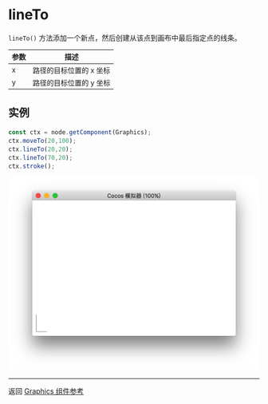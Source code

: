 # lineTo

`lineTo()` 方法添加一个新点，然后创建从该点到画布中最后指定点的线条。

| 参数 |   描述
| -------------- | ----------- |
| x | 路径的目标位置的 x 坐标
| y | 路径的目标位置的 y 坐标

## 实例

```ts
const ctx = node.getComponent(Graphics);
ctx.moveTo(20,100);
ctx.lineTo(20,20);
ctx.lineTo(70,20);
ctx.stroke();
```

<a href="lineTo.png"><img src="lineTo.png"></a>

<hr>

返回 [Graphics 组件参考](../graphics.md)
